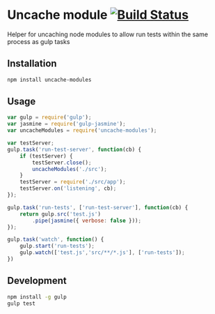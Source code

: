 # Uncache module [![Build Status](https://travis-ci.org/IdeaHunter/uncache-modules.svg?branch=master)](https://travis-ci.org/IdeaHunter/uncache-modules)

Helper for uncaching node modules to allow run tests within the same process as gulp tasks

## Installation

```sh
npm install uncache-modules
```

## Usage

```js
var gulp = require('gulp');
var jasmine = require('gulp-jasmine');
var uncacheModules = require('uncache-modules');

var testServer;
gulp.task('run-test-server', function(cb) {
    if (testServer) {
        testServer.close();
        uncacheModules('./src');
    }
    testServer = require('./src/app');
    testServer.on('listening', cb);
});

gulp.task('run-tests', ['run-test-server'], function(cb) {
    return gulp.src('test.js')
        .pipe(jasmine({ verbose: false }));
});

gulp.task('watch', function() {
    gulp.start('run-tests');
    gulp.watch(['test.js','src/**/*.js'], ['run-tests']);
})
```

## Development

```sh
npm install -g gulp
gulp test
```
